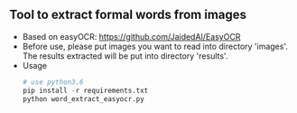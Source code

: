 ## Tool to extract formal words from images
* Based on easyOCR: https://github.com/JaidedAI/EasyOCR
* Before use, please put images you want to read into directory 'images'. The results extracted will be put into directory 'results'.
* Usage
    ```python
    # use python3.6
    pip install -r requirements.txt
    python word_extract_easyocr.py
  
  